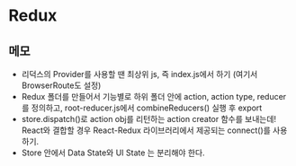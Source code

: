 # Redux

## 메모

- 리덕스의 Provider를 사용할 땐 최상위 js, 즉 index.js에서 하기 (여기서 BrowserRoute도 설정)
- Redux 폴더를 만들어서 기능별로 하위 폴더 안에 action, action type, reducer를 정의하고, root-reducer.js에서 combineReducers() 실행 후 export
- store.dispatch()로 action obj를 리턴하는 action creator 함수를 보내는데! React와 결합할 경우 React-Redux 라이브러리에서 제공되는 connect()를 사용하기.
- Store 안에서 Data State와 UI State 는 분리해야 한다.
